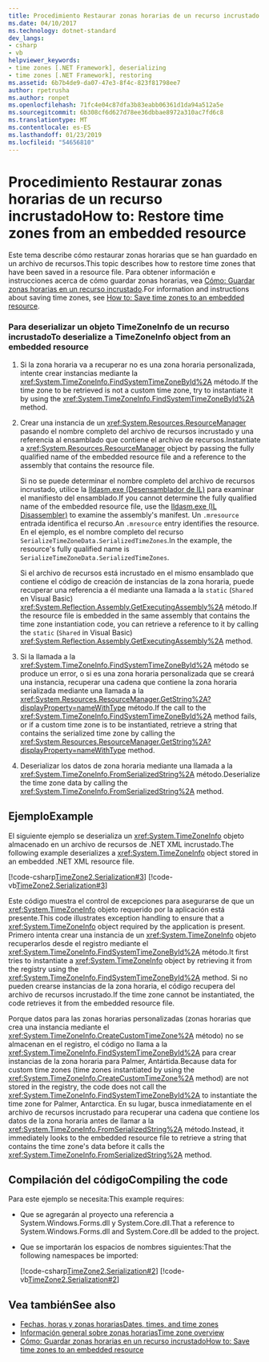 ```yaml
---
title: Procedimiento Restaurar zonas horarias de un recurso incrustado
ms.date: 04/10/2017
ms.technology: dotnet-standard
dev_langs:
- csharp
- vb
helpviewer_keywords:
- time zones [.NET Framework], deserializing
- time zones [.NET Framework], restoring
ms.assetid: 6b7b4de9-da07-47e3-8f4c-823f81798ee7
author: rpetrusha
ms.author: ronpet
ms.openlocfilehash: 71fc4e04c87dfa3b83eabb06361d1da94a512a5e
ms.sourcegitcommit: 6b308cf6d627d78ee36dbbae8972a310ac7fd6c8
ms.translationtype: MT
ms.contentlocale: es-ES
ms.lasthandoff: 01/23/2019
ms.locfileid: "54656810"
---
```

# <a name="how-to-restore-time-zones-from-an-embedded-resource"></a><span data-ttu-id="32c5e-102">Procedimiento Restaurar zonas horarias de un recurso incrustado</span><span class="sxs-lookup"><span data-stu-id="32c5e-102">How to: Restore time zones from an embedded resource</span></span>

<span data-ttu-id="32c5e-103">Este tema describe cómo restaurar zonas horarias que se han guardado en un archivo de recursos.</span><span class="sxs-lookup"><span data-stu-id="32c5e-103">This topic describes how to restore time zones that have been saved in a resource file.</span></span> <span data-ttu-id="32c5e-104">Para obtener información e instrucciones acerca de cómo guardar zonas horarias, vea [Cómo: Guardar zonas horarias en un recurso incrustado](../../../docs/standard/datetime/save-time-zones-to-an-embedded-resource.md).</span><span class="sxs-lookup"><span data-stu-id="32c5e-104">For information and instructions about saving time zones, see [How to: Save time zones to an embedded resource](../../../docs/standard/datetime/save-time-zones-to-an-embedded-resource.md).</span></span>

### <a name="to-deserialize-a-timezoneinfo-object-from-an-embedded-resource"></a><span data-ttu-id="32c5e-105">Para deserializar un objeto TimeZoneInfo de un recurso incrustado</span><span class="sxs-lookup"><span data-stu-id="32c5e-105">To deserialize a TimeZoneInfo object from an embedded resource</span></span>

1. <span data-ttu-id="32c5e-106">Si la zona horaria va a recuperar no es una zona horaria personalizada, intente crear instancias mediante la <xref:System.TimeZoneInfo.FindSystemTimeZoneById%2A> método.</span><span class="sxs-lookup"><span data-stu-id="32c5e-106">If the time zone to be retrieved is not a custom time zone, try to instantiate it by using the <xref:System.TimeZoneInfo.FindSystemTimeZoneById%2A> method.</span></span>

2. <span data-ttu-id="32c5e-107">Crear una instancia de un <xref:System.Resources.ResourceManager> pasando el nombre completo del archivo de recursos incrustado y una referencia al ensamblado que contiene el archivo de recursos.</span><span class="sxs-lookup"><span data-stu-id="32c5e-107">Instantiate a <xref:System.Resources.ResourceManager> object by passing the fully qualified name of the embedded resource file and a reference to the assembly that contains the resource file.</span></span>

   <span data-ttu-id="32c5e-108">Si no se puede determinar el nombre completo del archivo de recursos incrustado, utilice la [Ildasm.exe (Desensamblador de IL)](../../../docs/framework/tools/ildasm-exe-il-disassembler.md) para examinar el manifiesto del ensamblado.</span><span class="sxs-lookup"><span data-stu-id="32c5e-108">If you cannot determine the fully qualified name of the embedded resource file, use the [Ildasm.exe (IL Disassembler)](../../../docs/framework/tools/ildasm-exe-il-disassembler.md) to examine the assembly's manifest.</span></span> <span data-ttu-id="32c5e-109">Un `.mresource` entrada identifica el recurso.</span><span class="sxs-lookup"><span data-stu-id="32c5e-109">An `.mresource` entry identifies the resource.</span></span> <span data-ttu-id="32c5e-110">En el ejemplo, es el nombre completo del recurso `SerializeTimeZoneData.SerializedTimeZones`.</span><span class="sxs-lookup"><span data-stu-id="32c5e-110">In the example, the resource's fully qualified name is `SerializeTimeZoneData.SerializedTimeZones`.</span></span>

   <span data-ttu-id="32c5e-111">Si el archivo de recursos está incrustado en el mismo ensamblado que contiene el código de creación de instancias de la zona horaria, puede recuperar una referencia a él mediante una llamada a la `static` (`Shared` en Visual Basic) <xref:System.Reflection.Assembly.GetExecutingAssembly%2A> método.</span><span class="sxs-lookup"><span data-stu-id="32c5e-111">If the resource file is embedded in the same assembly that contains the time zone instantiation code, you can retrieve a reference to it by calling the `static` (`Shared` in Visual Basic) <xref:System.Reflection.Assembly.GetExecutingAssembly%2A> method.</span></span>

3. <span data-ttu-id="32c5e-112">Si la llamada a la <xref:System.TimeZoneInfo.FindSystemTimeZoneById%2A> método se produce un error, o si es una zona horaria personalizada que se creará una instancia, recuperar una cadena que contiene la zona horaria serializada mediante una llamada a la <xref:System.Resources.ResourceManager.GetString%2A?displayProperty=nameWithType> método.</span><span class="sxs-lookup"><span data-stu-id="32c5e-112">If the call to the <xref:System.TimeZoneInfo.FindSystemTimeZoneById%2A> method fails, or if a custom time zone is to be instantiated, retrieve a string that contains the serialized time zone by calling the <xref:System.Resources.ResourceManager.GetString%2A?displayProperty=nameWithType> method.</span></span>

4. <span data-ttu-id="32c5e-113">Deserializar los datos de zona horaria mediante una llamada a la <xref:System.TimeZoneInfo.FromSerializedString%2A> método.</span><span class="sxs-lookup"><span data-stu-id="32c5e-113">Deserialize the time zone data by calling the <xref:System.TimeZoneInfo.FromSerializedString%2A> method.</span></span>

## <a name="example"></a><span data-ttu-id="32c5e-114">Ejemplo</span><span class="sxs-lookup"><span data-stu-id="32c5e-114">Example</span></span>

<span data-ttu-id="32c5e-115">El siguiente ejemplo se deserializa un <xref:System.TimeZoneInfo> objeto almacenado en un archivo de recursos de .NET XML incrustado.</span><span class="sxs-lookup"><span data-stu-id="32c5e-115">The following example deserializes a <xref:System.TimeZoneInfo> object stored in an embedded .NET XML resource file.</span></span>

[!code-csharp[TimeZone2.Serialization#3](../../../samples/snippets/csharp/VS_Snippets_CLR/TimeZone2.Serialization/cs/SerializeTimeZoneData.cs#3)]
[!code-vb[TimeZone2.Serialization#3](../../../samples/snippets/visualbasic/VS_Snippets_CLR/TimeZone2.Serialization/vb/SerializeTimeZoneData.vb#3)]

<span data-ttu-id="32c5e-116">Este código muestra el control de excepciones para asegurarse de que un <xref:System.TimeZoneInfo> objeto requerido por la aplicación está presente.</span><span class="sxs-lookup"><span data-stu-id="32c5e-116">This code illustrates exception handling to ensure that a <xref:System.TimeZoneInfo> object required by the application is present.</span></span> <span data-ttu-id="32c5e-117">Primero intenta crear una instancia de un <xref:System.TimeZoneInfo> objeto recuperarlos desde el registro mediante el <xref:System.TimeZoneInfo.FindSystemTimeZoneById%2A> método.</span><span class="sxs-lookup"><span data-stu-id="32c5e-117">It first tries to instantiate a <xref:System.TimeZoneInfo> object by retrieving it from the registry using the <xref:System.TimeZoneInfo.FindSystemTimeZoneById%2A> method.</span></span> <span data-ttu-id="32c5e-118">Si no pueden crearse instancias de la zona horaria, el código recupera del archivo de recursos incrustado.</span><span class="sxs-lookup"><span data-stu-id="32c5e-118">If the time zone cannot be instantiated, the code retrieves it from the embedded resource file.</span></span>

<span data-ttu-id="32c5e-119">Porque datos para las zonas horarias personalizadas (zonas horarias que crea una instancia mediante el <xref:System.TimeZoneInfo.CreateCustomTimeZone%2A> método) no se almacenan en el registro, el código no llama a la <xref:System.TimeZoneInfo.FindSystemTimeZoneById%2A> para crear instancias de la zona horaria para Palmer, Antártida.</span><span class="sxs-lookup"><span data-stu-id="32c5e-119">Because data for custom time zones (time zones instantiated by using the <xref:System.TimeZoneInfo.CreateCustomTimeZone%2A> method) are not stored in the registry, the code does not call the <xref:System.TimeZoneInfo.FindSystemTimeZoneById%2A> to instantiate the time zone for Palmer, Antarctica.</span></span> <span data-ttu-id="32c5e-120">En su lugar, busca inmediatamente en el archivo de recursos incrustado para recuperar una cadena que contiene los datos de la zona horaria antes de llamar a la <xref:System.TimeZoneInfo.FromSerializedString%2A> método.</span><span class="sxs-lookup"><span data-stu-id="32c5e-120">Instead, it immediately looks to the embedded resource file to retrieve a string that contains the time zone's data before it calls the <xref:System.TimeZoneInfo.FromSerializedString%2A> method.</span></span>

## <a name="compiling-the-code"></a><span data-ttu-id="32c5e-121">Compilación del código</span><span class="sxs-lookup"><span data-stu-id="32c5e-121">Compiling the code</span></span>

<span data-ttu-id="32c5e-122">Para este ejemplo se necesita:</span><span class="sxs-lookup"><span data-stu-id="32c5e-122">This example requires:</span></span>

* <span data-ttu-id="32c5e-123">Que se agregarán al proyecto una referencia a System.Windows.Forms.dll y System.Core.dll.</span><span class="sxs-lookup"><span data-stu-id="32c5e-123">That a reference to System.Windows.Forms.dll and System.Core.dll be added to the project.</span></span>

* <span data-ttu-id="32c5e-124">Que se importarán los espacios de nombres siguientes:</span><span class="sxs-lookup"><span data-stu-id="32c5e-124">That the following namespaces be imported:</span></span>

  [!code-csharp[TimeZone2.Serialization#2](../../../samples/snippets/csharp/VS_Snippets_CLR/TimeZone2.Serialization/cs/SerializeTimeZoneData.cs#2)]
  [!code-vb[TimeZone2.Serialization#2](../../../samples/snippets/visualbasic/VS_Snippets_CLR/TimeZone2.Serialization/vb/SerializeTimeZoneData.vb#2)]

## <a name="see-also"></a><span data-ttu-id="32c5e-125">Vea también</span><span class="sxs-lookup"><span data-stu-id="32c5e-125">See also</span></span>

- [<span data-ttu-id="32c5e-126">Fechas, horas y zonas horarias</span><span class="sxs-lookup"><span data-stu-id="32c5e-126">Dates, times, and time zones</span></span>](../../../docs/standard/datetime/index.md)
- [<span data-ttu-id="32c5e-127">Información general sobre zonas horarias</span><span class="sxs-lookup"><span data-stu-id="32c5e-127">Time zone overview</span></span>](../../../docs/standard/datetime/time-zone-overview.md)
- [<span data-ttu-id="32c5e-128">Cómo: Guardar zonas horarias en un recurso incrustado</span><span class="sxs-lookup"><span data-stu-id="32c5e-128">How to: Save time zones to an embedded resource</span></span>](../../../docs/standard/datetime/save-time-zones-to-an-embedded-resource.md)
